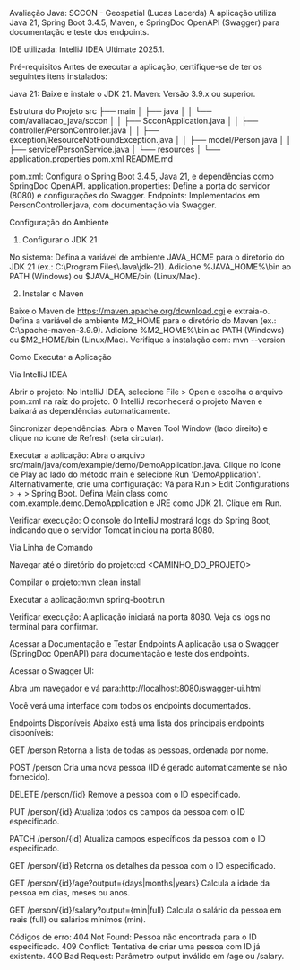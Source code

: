 Avaliação Java: SCCON - Geospatial (Lucas Lacerda)
A aplicação utiliza Java 21, Spring Boot 3.4.5, Maven, e SpringDoc OpenAPI (Swagger) para documentação e teste dos endpoints.

IDE utilizada: IntelliJ IDEA Ultimate 2025.1.

Pré-requisitos
Antes de executar a aplicação, certifique-se de ter os seguintes itens instalados:

Java 21: Baixe e instale o JDK 21.
Maven: Versão 3.9.x ou superior.

Estrutura do Projeto
src
├── main
│   ├── java
│   │   └── com/avaliacao_java/sccon
│   │       ├── ScconApplication.java
│   │       ├── controller/PersonController.java
│   │       ├── exception/ResourceNotFoundException.java
│   │       ├── model/Person.java
│   │       ├── service/PersonService.java
│   └── resources
│       └── application.properties
pom.xml
README.md


pom.xml: Configura o Spring Boot 3.4.5, Java 21, e dependências como SpringDoc OpenAPI.
application.properties: Define a porta do servidor (8080) e configurações do Swagger.
Endpoints: Implementados em PersonController.java, com documentação via Swagger.

Configuração do Ambiente
1. Configurar o JDK 21

No sistema:
Defina a variável de ambiente JAVA_HOME para o diretório do JDK 21 (ex.: C:\Program Files\Java\jdk-21).
Adicione %JAVA_HOME%\bin ao PATH (Windows) ou $JAVA_HOME/bin (Linux/Mac).



2. Instalar o Maven

Baixe o Maven de https://maven.apache.org/download.cgi e extraia-o.
Defina a variável de ambiente M2_HOME para o diretório do Maven (ex.: C:\apache-maven-3.9.9).
Adicione %M2_HOME%\bin ao PATH (Windows) ou $M2_HOME/bin (Linux/Mac).
Verifique a instalação com: mvn --version



Como Executar a Aplicação

Via IntelliJ IDEA

Abrir o projeto:
No IntelliJ IDEA, selecione File > Open e escolha o arquivo pom.xml na raiz do projeto.
O IntelliJ reconhecerá o projeto Maven e baixará as dependências automaticamente.


Sincronizar dependências:
Abra o Maven Tool Window (lado direito) e clique no ícone de Refresh (seta circular).


Executar a aplicação:
Abra o arquivo src/main/java/com/example/demo/DemoApplication.java.
Clique no ícone de Play ao lado do método main e selecione Run 'DemoApplication'.
Alternativamente, crie uma configuração:
Vá para Run > Edit Configurations > + > Spring Boot.
Defina Main class como com.example.demo.DemoApplication e JRE como JDK 21.
Clique em Run.




Verificar execução:
O console do IntelliJ mostrará logs do Spring Boot, indicando que o servidor Tomcat iniciou na porta 8080.



Via Linha de Comando

Navegar até o diretório do projeto:cd <CAMINHO_DO_PROJETO>


Compilar o projeto:mvn clean install


Executar a aplicação:mvn spring-boot:run


Verificar execução:
A aplicação iniciará na porta 8080. Veja os logs no terminal para confirmar.



Acessar a Documentação e Testar Endpoints
A aplicação usa o Swagger (SpringDoc OpenAPI) para documentação e teste dos endpoints.

Acessar o Swagger UI:

Abra um navegador e vá para:http://localhost:8080/swagger-ui.html


Você verá uma interface com todos os endpoints documentados.



Endpoints Disponíveis
Abaixo está uma lista dos principais endpoints disponíveis:



GET
/person
Retorna a lista de todas as pessoas, ordenada por nome.


POST
/person
Cria uma nova pessoa (ID é gerado automaticamente se não fornecido).


DELETE
/person/{id}
Remove a pessoa com o ID especificado.


PUT
/person/{id}
Atualiza todos os campos da pessoa com o ID especificado.


PATCH
/person/{id}
Atualiza campos específicos da pessoa com o ID especificado.


GET
/person/{id}
Retorna os detalhes da pessoa com o ID especificado.


GET
/person/{id}/age?output={days|months|years}
Calcula a idade da pessoa em dias, meses ou anos.


GET
/person/{id}/salary?output={min|full}
Calcula o salário da pessoa em reais (full) ou salários mínimos (min).



Códigos de erro:
404 Not Found: Pessoa não encontrada para o ID especificado.
409 Conflict: Tentativa de criar uma pessoa com ID já existente.
400 Bad Request: Parâmetro output inválido em /age ou /salary.

